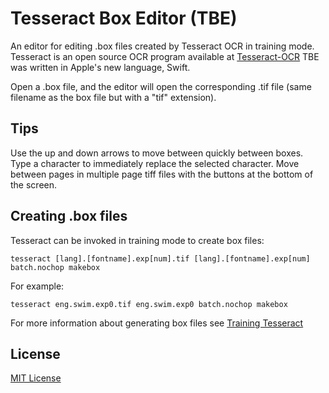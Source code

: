 # Tesseract Box Editor (TBE)

An editor for editing .box files created by Tesseract OCR in training mode.
Tesseract is an open source OCR program available at [Tesseract-OCR](https://code.google.com/p/tesseract-ocr/)
TBE was written in Apple's new language, Swift.

Open a .box file, and the editor will open the corresponding
.tif file (same filename as the box file but with a "tif" extension).

## Tips

Use the up and down arrows to move between quickly between boxes. Type a
character to immediately replace the selected character. Move between pages in multiple
page tiff files with the buttons at the bottom of the screen.

## Creating .box files

Tesseract can be invoked in training mode to create box files:

```
tesseract [lang].[fontname].exp[num].tif [lang].[fontname].exp[num] batch.nochop makebox
```

For example:

```
tesseract eng.swim.exp0.tif eng.swim.exp0 batch.nochop makebox
```

For more information about generating box files see [Training Tesseract](https://code.google.com/p/tesseract-ocr/wiki/TrainingTesseract3)

## License

[MIT License](http://zonorocha.mit-license.org)
